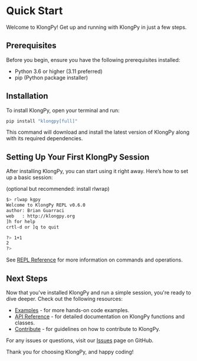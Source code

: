 # Quick Start

Welcome to KlongPy! Get up and running with KlongPy in just a few steps.

## Prerequisites

Before you begin, ensure you have the following prerequisites installed:

- Python 3.6 or higher (3.11 preferred)
- pip (Python package installer)

## Installation

To install KlongPy, open your terminal and run:

```bash
pip install "klongpy[full]"
```

This command will download and install the latest version of KlongPy along with its required dependencies.

## Setting Up Your First KlongPy Session

After installing KlongPy, you can start using it right away. Here’s how to set up a basic session:

(optional but recommended: install rlwrap)

```bash
$> rlwap kgpy
Welcome to KlongPy REPL v0.6.0
author: Brian Guarraci
web   : http://klongpy.org
]h for help
crtl-d or ]q to quit

?> 1+1
2
?>
```

See [REPL Reference](http://127.0.0.1:8000/repl.md) for more information on commands and operations.

## Next Steps

Now that you've installed KlongPy and run a simple session, you're ready to dive deeper. Check out the following resources:

- [Examples](examples.md) - for more hands-on code examples.
- [API Reference](api-reference.md) - for detailed documentation on KlongPy functions and classes.
- [Contribute](contribute.md) - for guidelines on how to contribute to KlongPy.

For any issues or questions, visit our [Issues](https://github.com/briangu/klongpy/issues) page on GitHub.

Thank you for choosing KlongPy, and happy coding!
